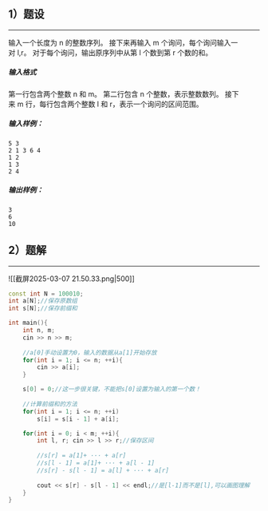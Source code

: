 
## 1）题设
---
输入一个长度为 n 的整数序列。
接下来再输入 m 个询问，每个询问输入一对 l,r。
对于每个询问，输出原序列中从第 l 个数到第 r 个数的和。

##### 输入格式

第一行包含两个整数 n 和 m。
第二行包含 n 个整数，表示整数数列。
接下来 m 行，每行包含两个整数 l 和 r，表示一个询问的区间范围。

##### 输入样例：

```
5 3
2 1 3 6 4
1 2
1 3
2 4
```

##### 输出样例：

```
3
6
10
```


## 2）题解
---
![[截屏2025-03-07 21.50.33.png|500]]

```cpp
const int N = 100010;
int a[N];//保存原数组
int s[N];//保存前缀和

int main(){
    int n, m;
    cin >> n >> m;
    
    //a[0]手动设置为0，输入的数据从a[1]开始存放
    for(int i = 1; i <= n; ++i){
        cin >> a[i];
    }

    s[0] = 0;//这一步很关键，不能把s[0]设置为输入的第一个数！
    
    //计算前缀和的方法
    for(int i = 1; i <= n; ++i)
        s[i] = s[i - 1] + a[i];

    for(int i = 0; i < m; ++i){
        int l, r; cin >> l >> r;//保存区间
        
        //s[r] = a[1]+ ··· + a[r]
        //s[l - 1] = a[1]+ ··· + a[l - 1]
        //s[r] - s[l - 1] = a[l] + ··· + a[r]
        
        cout << s[r] - s[l - 1] << endl;//是[l-1]而不是[l],可以画图理解
    }
}
```